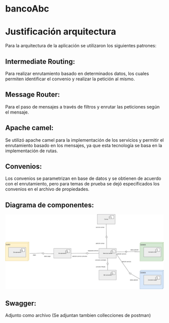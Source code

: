 # bancoAbc

# Justificación arquitectura

Para la arquitectura de la aplicación se utilizaron los siguientes patrones:

## Intermediate Routing:
Para realizar enrutamiento basado en determinados datos, los cuales permiten identificar el convenio y realizar la petición al mismo.
## Message Router: 
Para el paso de mensajes a través de filtros y enrutar las peticiones según el mensaje.

## Apache camel:
Se utilizó apache camel para la implementación de los servicios y permitir el enrutamiento basado en los mensajes, ya que esta tecnología se basa en la implementación de rutas.

## Convenios:
Los convenios se parametrizan en base de datos y se obtienen de acuerdo con el enrutamiento, pero para temas de prueba se dejó especificados los convenios en el archivo de propiedades.

## Diagrama de componentes:
![alt text](https://github.com/codemil/bancoAbc/blob/main/BancoABC.jpg?raw=true)

## Swagger:
Adjunto como archivo (Se adjuntan tambien collecciones de postman)
